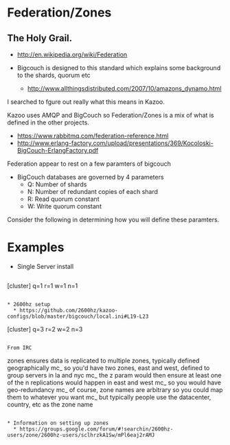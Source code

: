 # Federation/Zones

## The Holy Grail.

* http://en.wikipedia.org/wiki/Federation

* Bigcouch is designed to this standard which explains some background to the shards, quorum etc
  * http://www.allthingsdistributed.com/2007/10/amazons_dynamo.html

I searched to fgure out really what this means in Kazoo.

Kazoo uses AMQP and BigCouch so Federation/Zones is a mix of what is defined in the other projects.

* https://www.rabbitmq.com/federation-reference.html
* http://www.erlang-factory.com/upload/presentations/369/Kocoloski-BigCouch-ErlangFactory.pdf

Federation appear to rest on a few paramters of bigcouch

* BigCouch databases are governed by 4 parameters
  * Q: Number of shards
  * N: Number of redundant copies of each shard
  * R: Read quorum constant
  * W: Write quorum constant

Consider the following in determining how you will define these paramters.


  
# Examples
* Single Server install
  ```
[cluster]
q=1
r=1
w=1
n=1
```

* 2600hz setup
  * https://github.com/2600hz/kazoo-configs/blob/master/bigcouch/local.ini#L19-L23

  ```
[cluster]
q=3
r=2
w=2
n=3
```

From IRC
```
zones ensures data is replicated to multiple zones, typically defined geographically
mc_
so you'd have two zones, east and west, defined to group servers in la and nyc
mc_
the z param would then ensure at least one of the n replications would happen in east and west
mc_
so you would have geo-redundancy
mc_
of course, zone names are arbitrary so you could map them to whatever you want
mc_
but typically people use the datacenter, country, etc as the zone name
```

* Information on setting up zones
  * https://groups.google.com/forum/#!searchin/2600hz-users/zone/2600hz-users/sclhrzkA1Sw/mPl6eaj2rAMJ
